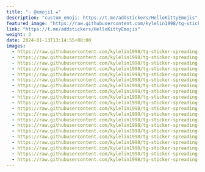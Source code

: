 ```yaml
---
title: "☆ @emoji1 ★"
description: "custom_emoji: https://t.me/addstickers/HelloKittyEmojis"
featured_image: "https://raw.githubusercontent.com/kylelin1998/tg-sticker-spreading-worldwide-images/main/img/e4d775fa-916c-426f-b9cd-d908df4cb477.jpg"
link: "https://t.me/addstickers/HelloKittyEmojis"
weight: 3
date: 2024-01-13T13:14:55+08:00
images:
  - https://raw.githubusercontent.com/kylelin1998/tg-sticker-spreading-worldwide-images/main/img/e4d775fa-916c-426f-b9cd-d908df4cb477.jpg
  - https://raw.githubusercontent.com/kylelin1998/tg-sticker-spreading-worldwide-images/main/img/9cb82a45-959b-4368-bb2c-12e9ead056a2.jpg
  - https://raw.githubusercontent.com/kylelin1998/tg-sticker-spreading-worldwide-images/main/img/c113b908-758b-4fe2-97ca-97a4eb854ec0.jpg
  - https://raw.githubusercontent.com/kylelin1998/tg-sticker-spreading-worldwide-images/main/img/ad79073c-5004-43eb-b097-866a0b07e029.jpg
  - https://raw.githubusercontent.com/kylelin1998/tg-sticker-spreading-worldwide-images/main/img/ae65b3ad-ba17-44f1-b6dc-4de7d9ec0593.jpg
  - https://raw.githubusercontent.com/kylelin1998/tg-sticker-spreading-worldwide-images/main/img/c6fb3e3e-3b83-455c-9c76-e7d8fa6e5241.jpg
  - https://raw.githubusercontent.com/kylelin1998/tg-sticker-spreading-worldwide-images/main/img/1d6083ff-6a84-46ea-8a48-ad7cc4fe501a.jpg
  - https://raw.githubusercontent.com/kylelin1998/tg-sticker-spreading-worldwide-images/main/img/1e99c823-b8c4-42b1-84e9-0d7d9a5b53c1.jpg
  - https://raw.githubusercontent.com/kylelin1998/tg-sticker-spreading-worldwide-images/main/img/e4cf8c38-d591-4b75-95c3-4a14b851fa29.jpg
  - https://raw.githubusercontent.com/kylelin1998/tg-sticker-spreading-worldwide-images/main/img/4fc6ef21-56d4-4b5f-829b-91f436d2eb78.jpg
  - https://raw.githubusercontent.com/kylelin1998/tg-sticker-spreading-worldwide-images/main/img/d4cc8c3e-5e48-4bf8-ae57-90bd3eca554d.jpg
  - https://raw.githubusercontent.com/kylelin1998/tg-sticker-spreading-worldwide-images/main/img/8daa8245-8c49-4f71-bc58-ce4f9127f978.jpg
  - https://raw.githubusercontent.com/kylelin1998/tg-sticker-spreading-worldwide-images/main/img/d3ff7113-6abb-43d7-a2cd-2131a77f3ea6.jpg
  - https://raw.githubusercontent.com/kylelin1998/tg-sticker-spreading-worldwide-images/main/img/8de9f270-0ced-42b3-8632-1721aaa04463.jpg
  - https://raw.githubusercontent.com/kylelin1998/tg-sticker-spreading-worldwide-images/main/img/e74e15e1-7341-4252-b37e-9f1c2cfb8859.jpg
  - https://raw.githubusercontent.com/kylelin1998/tg-sticker-spreading-worldwide-images/main/img/cf46c530-6a6d-421c-aa74-86ce15376554.jpg
  - https://raw.githubusercontent.com/kylelin1998/tg-sticker-spreading-worldwide-images/main/img/dbf375b1-cd9e-41cd-bcef-015bd0ff58ed.jpg
  - https://raw.githubusercontent.com/kylelin1998/tg-sticker-spreading-worldwide-images/main/img/746b379c-16dc-4679-86c5-623f35b7e74e.jpg
  - https://raw.githubusercontent.com/kylelin1998/tg-sticker-spreading-worldwide-images/main/img/cb06992f-50b1-410e-918e-126fd35123c5.jpg
  - https://raw.githubusercontent.com/kylelin1998/tg-sticker-spreading-worldwide-images/main/img/b59efa47-1951-4d28-97ed-0ca2801336b7.jpg
---
```

